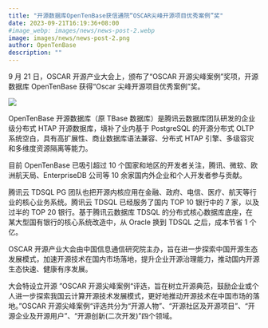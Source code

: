 ```yaml
---
title: "开源数据库OpenTenBase获信通院“OSCAR尖峰开源项目优秀案例”奖"
date: 2023-09-21T16:19:36+08:00
#image_webp: images/news/news-post-2.webp
image: images/news/news-post-2.png
author: OpenTenBase
description: ""
---
```


9 月 21 日，OSCAR 开源产业大会上，颁布了“OSCAR 开源尖峰案例”奖项，开源数据库 OpenTenBase 获得“Oscar 尖峰开源项目优秀案例”奖。

<img src=../images/news-post-2.png class="img-fluid" /><br/>

OpenTenBase 开源数据库（原 TBase 数据库）是腾讯云数据库团队研发的企业级分布式 HTAP 开源数据库，填补了业内基于 PostgreSQL 的开源分布式 OLTP 系统空白，具有高扩展性、商业数据库语法兼容、分布式 HTAP 引擎、多级容灾和多维度资源隔离等能力。

目前 OpenTenBase 已吸引超过 10 个国家和地区的开发者关注，腾讯、微软、欧洲航天局、EnterpriseDB 公司等 10 余家国内外企业和个人开发者参与贡献。

腾讯云 TDSQL PG 团队也把开源内核应用在金融、政府、电信、医疗、航天等行业的核心业务系统。腾讯云 TDSQL 已经服务了国内 TOP 10 银行中的 7 家，以及过半的 TOP 20 银行。基于腾讯云数据库 TDSQL 的分布式核心数据库底座，在某大型国有银行的核心系统改造中，从 Oracle 换到 TDSQL 之后，成本节省 1 个亿。

OSCAR 开源产业大会由中国信息通信研究院主办，旨在进一步探索中国开源生态发展模式，加速开源技术在国内市场落地，提升企业开源治理能力，推动国内开源生态快速、健康有序发展。

大会特设立开源 ”OSCAR 开源尖峰案例“评选，旨在树立开源典范，鼓励企业或个人进一步探索我国云计算开源技术发展模式，更好地推动开源技术在中国市场的落地。”OSCAR 开源尖峰案例“评选共分为“开源人物”、“开源社区及开源项目”、“开源企业及开源用户”、“开源创新(二次开发)”四个领域。

